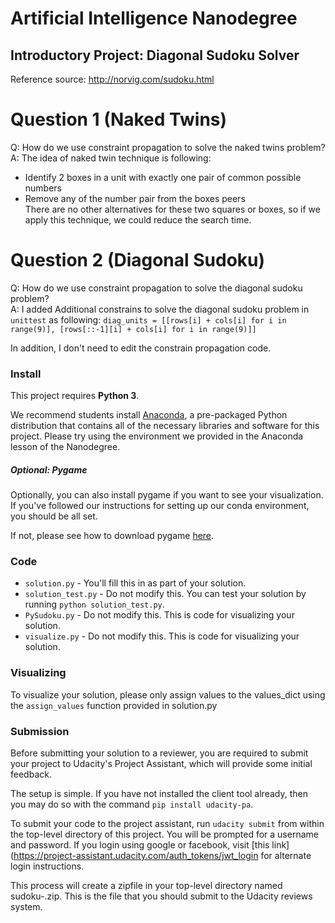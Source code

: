 # Artificial Intelligence Nanodegree
## Introductory Project: Diagonal Sudoku Solver

Reference source: <http://norvig.com/sudoku.html>

# Question 1 (Naked Twins)
Q: How do we use constraint propagation to solve the naked twins problem?  
A: The idea of naked twin technique is following:  
- Identify 2 boxes in a unit with exactly one pair of common possible numbers
- Remove any of the number pair from the boxes peers  
There are no other alternatives for these two squares or boxes, so if we apply this technique, we could reduce the search time.

# Question 2 (Diagonal Sudoku)
Q: How do we use constraint propagation to solve the diagonal sudoku problem?  
A: I added Additional constrains to solve the diagonal sudoku problem in `unittest` as following:
`diag_units = [[rows[i] + cols[i] for i in range(9)], [rows[::-1][i] + cols[i] for i in range(9)]]`

In addition, I don't need to edit the constrain propagation code.

### Install

This project requires **Python 3**.

We recommend students install [Anaconda](https://www.continuum.io/downloads), a pre-packaged Python distribution that contains all of the necessary libraries and software for this project.
Please try using the environment we provided in the Anaconda lesson of the Nanodegree.

##### Optional: Pygame

Optionally, you can also install pygame if you want to see your visualization. If you've followed our instructions for setting up our conda environment, you should be all set.

If not, please see how to download pygame [here](http://www.pygame.org/download.shtml).

### Code

* `solution.py` - You'll fill this in as part of your solution.
* `solution_test.py` - Do not modify this. You can test your solution by running `python solution_test.py`.
* `PySudoku.py` - Do not modify this. This is code for visualizing your solution.
* `visualize.py` - Do not modify this. This is code for visualizing your solution.

### Visualizing

To visualize your solution, please only assign values to the values_dict using the ```assign_values``` function provided in solution.py

### Submission
Before submitting your solution to a reviewer, you are required to submit your project to Udacity's Project Assistant, which will provide some initial feedback.  

The setup is simple.  If you have not installed the client tool already, then you may do so with the command `pip install udacity-pa`.  

To submit your code to the project assistant, run `udacity submit` from within the top-level directory of this project.  You will be prompted for a username and password.  If you login using google or facebook, visit [this link](https://project-assistant.udacity.com/auth_tokens/jwt_login for alternate login instructions.

This process will create a zipfile in your top-level directory named sudoku-<id>.zip.  This is the file that you should submit to the Udacity reviews system.
